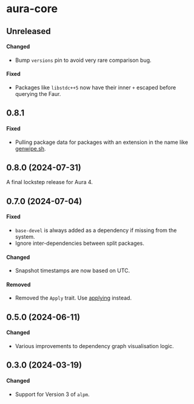 # aura-core

## Unreleased

#### Changed

- Bump `versions` pin to avoid very rare comparison bug.

#### Fixed

- Packages like `libstdc++5` now have their inner `+` escaped before querying the Faur.

## 0.8.1

#### Fixed

- Pulling package data for packages with an extension in the name like [genwipe.sh][wipe].

[wipe]: https://aur.archlinux.org/packages/genwipe.sh

## 0.8.0 (2024-07-31)

A final lockstep release for Aura 4.

## 0.7.0 (2024-07-04)

#### Fixed

- `base-devel` is always added as a dependency if missing from the system.
- Ignore inter-dependencies between split packages.

#### Changed

- Snapshot timestamps are now based on UTC.

#### Removed

- Removed the `Apply` trait. Use [applying](https://lib.rs/crates/applying) instead.

## 0.5.0 (2024-06-11)

#### Changed

- Various improvements to dependency graph visualisation logic.

## 0.3.0 (2024-03-19)

#### Changed

- Support for Version 3 of `alpm`.
